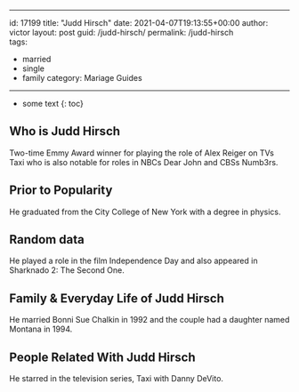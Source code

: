  ---
id: 17199
title: "Judd Hirsch"
date: 2021-04-07T19:13:55+00:00
author: victor
layout: post
guid: /judd-hirsch/
permalink: /judd-hirsch  
tags:
  - married
  - single
  - family
category: Mariage Guides
---

* some text
{: toc}

## Who is Judd Hirsch

Two-time Emmy Award winner for playing the role of Alex Reiger on TVs Taxi who is also notable for roles in NBCs Dear John and CBSs Numb3rs.

## Prior to Popularity

He graduated from the City College of New York with a degree in physics.

## Random data

He played a role in the film Independence Day and also appeared in Sharknado 2: The Second One.

## Family & Everyday Life of Judd Hirsch

He married Bonni Sue Chalkin in 1992 and the couple had a daughter named Montana in 1994.

## People Related With Judd Hirsch

He starred in the television series, Taxi with Danny DeVito.
 